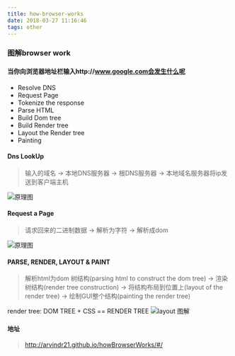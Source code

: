```yaml
---
title: how-browser-works
date: 2018-03-27 11:16:46
tags: other
---
```

### 图解browser work
#### 当你向浏览器地址栏输入http://www.google.com会发生什么呢
* Resolve DNS
* Request Page
* Tokenize the response
* Parse HTML
* Build Dom tree
* Build Render tree
* Layout the Render tree
* Painting

#### Dns LookUp
> 输入的域名 -> 本地DNS服务器 -> 根DNS服务器 -> 本地域名服务器将ip发送到客户端主机

![原理图](http://static.zeroyh.cn/dns-look.jpg)
#### Request a Page
> 请求回来的二进制数据 -> 解析为字符 -> 解析成dom

![原理图](http://static.zeroyh.cn/request-page.jpg)

#### PARSE, RENDER, LAYOUT & PAINT
> 解析html为dom 树结构(parsing html to construct the dom tree) -> 渲染树结构(render tree construction) -> 将结构布局到位置上(layout of the render tree) -> 绘制GUI整个结构(painting the render tree)

render tree: DOM TREE + CSS == RENDER TREE
![layout 图解](http://static.zeroyh.cn/render.jpg)

#### 地址
> http://arvindr21.github.io/howBrowserWorks/#/